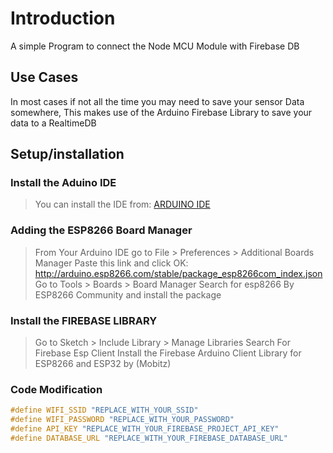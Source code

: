# Introduction

A simple Program to connect the Node MCU Module with Firebase DB

## Use Cases

In most cases if not all the time you may need to save your sensor Data somewhere, This makes use of the 
Arduino Firebase Library to save your data to a RealtimeDB

## Setup/installation

### Install the Aduino IDE 
> You can install the IDE from: [ARDUINO IDE](http://www.arduino.cc/en/main/software)


### Adding the ESP8266 Board Manager
> From Your Arduino IDE go to File > Preferences > Additional Boards Manager 
> Paste this link and click OK: http://arduino.esp8266.com/stable/package_esp8266com_index.json
> Go to Tools > Boards > Board Manager 
> Search for esp8266 By ESP8266 Community and install the package

### Install the FIREBASE LIBRARY
> Go to Sketch > Include Library > Manage Libraries 
> Search For Firebase Esp Client 
> Install the Firebase Arduino Client Library for ESP8266 and ESP32 by (Mobitz)

### Code Modification
``` c++
#define WIFI_SSID "REPLACE_WITH_YOUR_SSID"
#define WIFI_PASSWORD "REPLACE_WITH_YOUR_PASSWORD"
#define API_KEY "REPLACE_WITH_YOUR_FIREBASE_PROJECT_API_KEY"
#define DATABASE_URL "REPLACE_WITH_YOUR_FIREBASE_DATABASE_URL"
```
